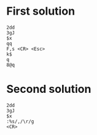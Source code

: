 # First solution

```
2dd
3gJ
$x
qq
F,s <CR> <Esc>
k$
q
8@q
```

# Second solution

```
2dd
3gJ
$x
:%s/,/\r/g
<CR>
```
